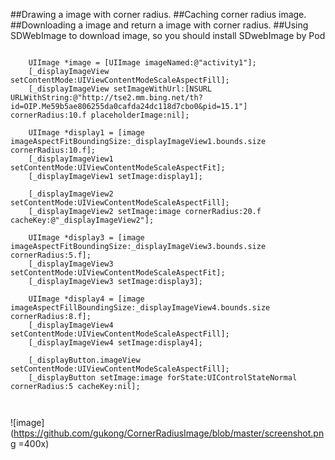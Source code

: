 
##Drawing a image with corner radius. 
##Caching corner radius image. 
##Downloading a image and return a image with corner radius.
##Using SDWebImage to download image, so you should install SDwebImage by Pod

```

    UIImage *image = [UIImage imageNamed:@"activity1"];
    [_displayImageView setContentMode:UIViewContentModeScaleAspectFill];
    [_displayImageView setImageWithUrl:[NSURL URLWithString:@"http://tse2.mm.bing.net/th?id=OIP.Me59b5ae806255da0cafda24dc118d7cbo0&pid=15.1"] cornerRadius:10.f placeholderImage:nil];
    
    UIImage *display1 = [image imageAspectFitBoundingSize:_displayImageView1.bounds.size cornerRadius:10.f];
    [_displayImageView1 setContentMode:UIViewContentModeScaleAspectFit];
    [_displayImageView1 setImage:display1];
    
    [_displayImageView2 setContentMode:UIViewContentModeScaleAspectFill];
    [_displayImageView2 setImage:image cornerRadius:20.f cacheKey:@"_displayImageView2"];
    
    UIImage *display3 = [image imageAspectFitBoundingSize:_displayImageView3.bounds.size cornerRadius:5.f];
    [_displayImageView3 setContentMode:UIViewContentModeScaleAspectFit];
    [_displayImageView3 setImage:display3];
    
    UIImage *display4 = [image imageAspectFillBoundingSize:_displayImageView4.bounds.size cornerRadius:8.f];
    [_displayImageView4 setContentMode:UIViewContentModeScaleAspectFill];
    [_displayImageView4 setImage:display4];
    
    [_displayButton.imageView setContentMode:UIViewContentModeScaleAspectFill];
    [_displayButton setImage:image forState:UIControlStateNormal cornerRadius:5 cacheKey:nil];

    
```

![image](https://github.com/gukong/CornerRadiusImage/blob/master/screenshot.png =400x)
